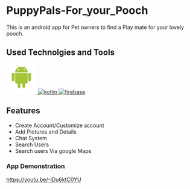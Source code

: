 # PuppyPals-For_your_Pooch
This is an android app for Pet owners to find a Play mate for your lovely pooch.

<h2>Used Technolgies and Tools</h2>

<a href="https://developer.android.com" target="_blank"> <img src="https://raw.githubusercontent.com/devicons/devicon/master/icons/android/android-original-wordmark.svg" alt="android" width="80" height="80"/> <a href="https://kotlinlang.org" target="_blank"> <img src="https://www.vectorlogo.zone/logos/kotlinlang/kotlinlang-icon.svg" alt="kotlin" width="80" height="80"/> </a> </a> <a href="https://firebase.google.com/" target="_blank"> <img src="https://www.vectorlogo.zone/logos/firebase/firebase-icon.svg" alt="firebase" width="80" height="80"/> </a>


  
<h2>Features</h2>
  
- Create Account/Customize account
- Add Pictures and Details
- Chat System
- Search Users  
- Search users Via google Maps  

<h3>App Demonstration</h3>

https://youtu.be/-IDu6ktC0YU
